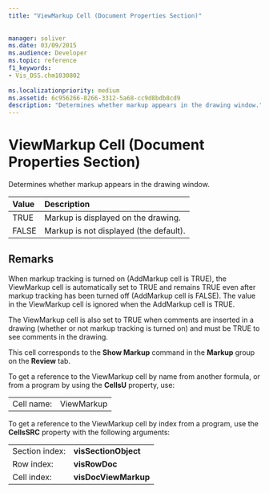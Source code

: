 ```yaml
---
title: "ViewMarkup Cell (Document Properties Section)"
 
 
manager: soliver
ms.date: 03/09/2015
ms.audience: Developer
ms.topic: reference
f1_keywords:
- Vis_DSS.chm1030802
 
ms.localizationpriority: medium
ms.assetid: 6c956266-8266-3312-5a68-cc9d8bdb8cd9
description: "Determines whether markup appears in the drawing window."
---
```


# ViewMarkup Cell (Document Properties Section)

Determines whether markup appears in the drawing window. 
  
|**Value**|**Description**|
|:-----|:-----|
|TRUE  <br/> |Markup is displayed on the drawing.  <br/> |
|FALSE  <br/> |Markup is not displayed (the default).  <br/> |
   
## Remarks

 When markup tracking is turned on (AddMarkup cell is TRUE), the ViewMarkup cell is automatically set to TRUE and remains TRUE even after markup tracking has been turned off (AddMarkup cell is FALSE). The value in the ViewMarkup cell is ignored when the AddMarkup cell is TRUE. 
  
The ViewMarkup cell is also set to TRUE when comments are inserted in a drawing (whether or not markup tracking is turned on) and must be TRUE to see comments in the drawing.
  
This cell corresponds to the **Show Markup** command in the **Markup** group on the **Review** tab. 
  
To get a reference to the ViewMarkup cell by name from another formula, or from a program by using the **CellsU** property, use: 
  
|||
|:-----|:-----|
|Cell name:  <br/> |ViewMarkup  <br/> |
   
To get a reference to the ViewMarkup cell by index from a program, use the **CellsSRC** property with the following arguments: 
  
|||
|:-----|:-----|
|Section index:  <br/> |**visSectionObject** <br/> |
|Row index:  <br/> |**visRowDoc** <br/> |
|Cell index:  <br/> |**visDocViewMarkup** <br/> |
   

